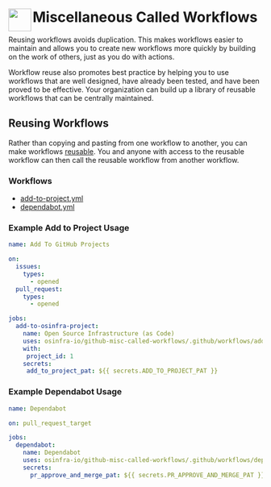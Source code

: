 # <img align="left" width="45" height="45" src="https://user-images.githubusercontent.com/1610100/201473670-e0e6bdeb-742f-4be1-a47a-3506309620a3.png"> Miscellaneous Called Workflows

Reusing workflows avoids duplication. This makes workflows easier to maintain and allows you to create new workflows
more quickly by building on the work of others, just as you do with actions.

Workflow reuse also promotes best practice by helping you to use workflows that are well designed, have already been
tested, and have been proved to be effective. Your organization can build up a library of reusable workflows that can
be centrally maintained.

## Reusing Workflows

Rather than copying and pasting from one workflow to another, you can make workflows [reusable](https://docs.github.com/en/actions/learn-github-actions/reusing-workflows). You and anyone with access to the reusable workflow can then call the reusable workflow from another workflow.

### Workflows

- [add-to-project.yml](.github/workflows/add-to-project.yml)
- [dependabot.yml](.github/workflows/dependabot.yml)

### Example Add to Project Usage

```yaml
name: Add To GitHub Projects

on:
  issues:
    types:
      - opened
  pull_request:
    types:
      - opened

jobs:
  add-to-osinfra-project:
    name: Open Source Infrastructure (as Code)
    uses: osinfra-io/github-misc-called-workflows/.github/workflows/add-to-project.yml@v0.0.0
    with:
     project_id: 1
    secrets:
     add_to_project_pat: ${{ secrets.ADD_TO_PROJECT_PAT }}
```

### Example Dependabot Usage

```yaml
name: Dependabot

on: pull_request_target

jobs:
  dependabot:
    name: Dependabot
    uses: osinfra-io/github-misc-called-workflows/.github/workflows/dependabot.yml@v0.0.0
    secrets:
      pr_approve_and_merge_pat: ${{ secrets.PR_APPROVE_AND_MERGE_PAT }}
```
